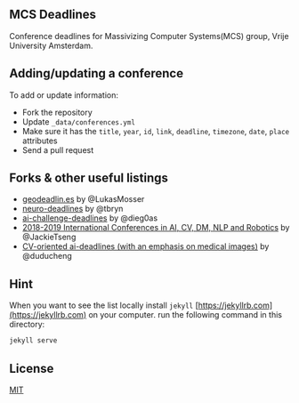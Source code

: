 ## MCS Deadlines

Conference deadlines for Massivizing Computer Systems(MCS) group, Vrije University Amsterdam.

## Adding/updating a conference

To add or update information:
- Fork the repository
- Update `_data/conferences.yml`
- Make sure it has the `title`, `year`, `id`, `link`, `deadline`, `timezone`, `date`, `place` attributes
- Send a pull request

## Forks & other useful listings

- [geodeadlin.es][3] by @LukasMosser
- [neuro-deadlines][4] by @tbryn
- [ai-challenge-deadlines][5] by @dieg0as
- [2018-2019 International Conferences in AI, CV, DM, NLP and Robotics][7] by @JackieTseng
- [CV-oriented ai-deadlines (with an emphasis on medical images)][8] by @duducheng

## Hint
When you want to see the list locally install `jekyll` [https://jekyllrb.com](https://jekyllrb.com) on your computer. run the following command in this directory:

```bash
jekyll serve
```

## License

[MIT][1]

[1]: https://abhshkdz.mit-license.org/
[2]: http://aideadlin.es/
[3]: http://geodeadlin.es/
[4]: https://github.com/tbryn/neuro-deadlines
[5]: https://github.com/dieg0as/ai-challenge-deadlines
[6]: http://www.conferenceranks.com/#
[7]: https://jackietseng.github.io/conference_call_for_paper/2018-2019-conferences-with-ccf.html
[8]: https://creedai.github.io/ai-deadlines/
